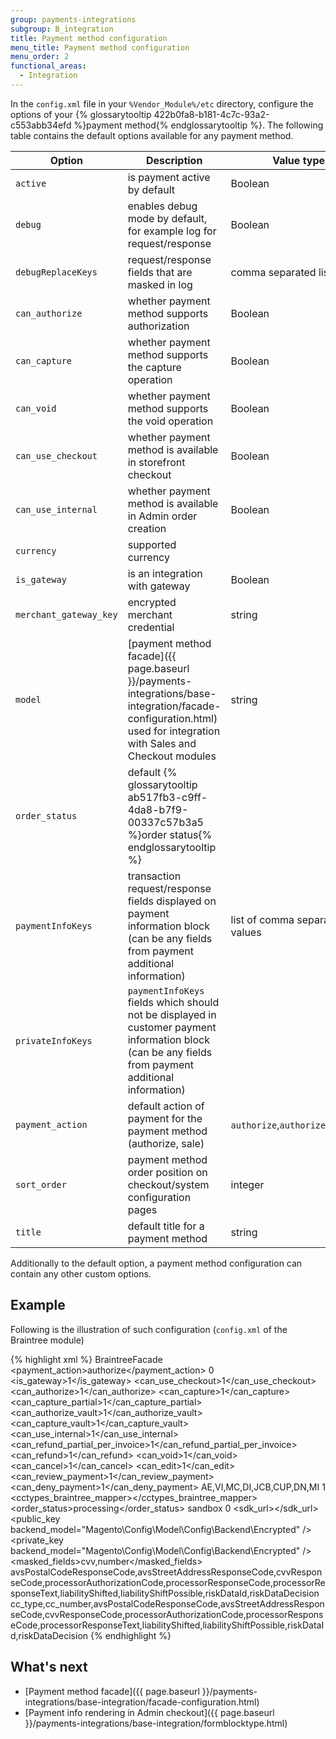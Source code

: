 ```yaml
---
group: payments-integrations
subgroup: B_integration
title: Payment method configuration
menu_title: Payment method configuration
menu_order: 2
functional_areas:
  - Integration
---
```


In the `config.xml` file in your `%Vendor_Module%/etc` directory, configure the options of your {% glossarytooltip 422b0fa8-b181-4c7c-93a2-c553abb34efd %}payment method{% endglossarytooltip %}. The following table contains the default options available for any payment method.

| Option                 | Description                                                                                                                                                                                                                    | Value type                            |
|------------------------|--------------------------------------------------------------------------------------------------------------------------------------------------------------------------------------------------------------------------------|---------------------------------------|
| `active`               | is payment active by default                                                                                                                                                                                                   | Boolean                               |
| `debug`                | enables debug mode by default, for example log for request/response                                                                                                                                                            | Boolean                               |
| `debugReplaceKeys`     | request/response fields that are masked in log                                                                                                                                                                                 | comma separated list                 |
| `can_authorize`        | whether payment method supports authorization                                                                                                 | Boolean                               |
| `can_capture`          | whether payment method supports the capture operation                                                                                                                                                                          | Boolean                               |
| `can_void`             | whether payment method supports the void operation                                                                                                                                                                             | Boolean                               |
| `can_use_checkout`     | whether payment method is available in storefront  checkout | Boolean                               |
| `can_use_internal`     | whether payment method is available in Admin  order creation                                                                                  | Boolean                               |
| `currency`             | supported currency                                                                                                                                                                                                             |                                       |
| `is_gateway`           | is an integration with gateway                                                                                                                                                                                                 | Boolean                               |
| `merchant_gateway_key` | encrypted merchant credential                                                                                                                                                                                                  | string                                |
| `model`                | [payment method facade]({{ page.baseurl }}/payments-integrations/base-integration/facade-configuration.html) used for integration with Sales and Checkout modules                                                                 | string                                |
| `order_status`         | default {% glossarytooltip ab517fb3-c9ff-4da8-b7f9-00337c57b3a5 %}order status{% endglossarytooltip %}                                                                                                                         |                                       |
| `paymentInfoKeys`      | transaction request/response fields displayed on payment information block (can be any fields from payment additional information)                                                                                             | list of comma separated values        |
| `privateInfoKeys`      | `paymentInfoKeys` fields which should not be displayed in customer payment information block (can be any fields from payment additional information)                                                                           |                                       |
| `payment_action`       | default action of payment for the payment method (authorize, sale)                                                                                                                                                             | `authorize`,`authorize_capture`       |
| `sort_order`           | payment method order position on checkout/system configuration pages                                                                                                                                                           | integer                               |
| `title`                | default title for a payment method                                                                                                                                                                                             | string                                |

Additionally to the default option, a payment method configuration can contain any other custom options. 

## Example

Following is the illustration of such configuration (`config.xml` of the Braintree module)

{% highlight xml %}
<config xmlns:xsi="http://www.w3.org/2001/XMLSchema-instance" xsi:noNamespaceSchemaLocation="urn:magento:module:Magento_Store:etc/config.xsd">
    <default>
        <payment>
            <braintree>
                <model>BraintreeFacade</model>
                <title>Credit Card (Braintree)</title>
                <payment_action>authorize</payment_action>
                <active>0</active>
                <is_gateway>1</is_gateway>
                <can_use_checkout>1</can_use_checkout>
                <can_authorize>1</can_authorize>
                <can_capture>1</can_capture>
                <can_capture_partial>1</can_capture_partial>
                <can_authorize_vault>1</can_authorize_vault>
                <can_capture_vault>1</can_capture_vault>
                <can_use_internal>1</can_use_internal>
                <can_refund_partial_per_invoice>1</can_refund_partial_per_invoice>
                <can_refund>1</can_refund>
                <can_void>1</can_void>
                <can_cancel>1</can_cancel>
                <can_edit>1</can_edit>
                <can_review_payment>1</can_review_payment>
                <can_deny_payment>1</can_deny_payment>
                <cctypes>AE,VI,MC,DI,JCB,CUP,DN,MI</cctypes>
                <useccv>1</useccv>
                <cctypes_braintree_mapper><![CDATA[{"american-express":"AE","discover":"DI","jcb":"JCB","mastercard":"MC","master-card":"MC","visa":"VI","maestro":"MI","diners-club":"DN","unionpay":"CUP"}]]></cctypes_braintree_mapper>
                <order_status>processing</order_status>
                <environment>sandbox</environment>
                <allowspecific>0</allowspecific>
                <sdk_url><![CDATA[https://js.braintreegateway.com/js/braintree-2.25.0.min.js]]></sdk_url>
                <public_key backend_model="Magento\Config\Model\Config\Backend\Encrypted" />
                <private_key backend_model="Magento\Config\Model\Config\Backend\Encrypted" />
                <masked_fields>cvv,number</masked_fields>
                <privateInfoKeys>avsPostalCodeResponseCode,avsStreetAddressResponseCode,cvvResponseCode,processorAuthorizationCode,processorResponseCode,processorResponseText,liabilityShifted,liabilityShiftPossible,riskDataId,riskDataDecision</privateInfoKeys>
                <paymentInfoKeys>cc_type,cc_number,avsPostalCodeResponseCode,avsStreetAddressResponseCode,cvvResponseCode,processorAuthorizationCode,processorResponseCode,processorResponseText,liabilityShifted,liabilityShiftPossible,riskDataId,riskDataDecision</paymentInfoKeys>
            </braintree>
        </payment>
    </default>
</config>
{% endhighlight %}

## What's next

- [Payment  method facade]({{ page.baseurl }}/payments-integrations/base-integration/facade-configuration.html)
- [Payment info rendering in Admin checkout]({{ page.baseurl }}/payments-integrations/base-integration/formblocktype.html)
